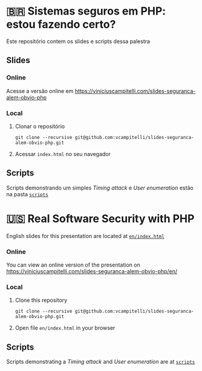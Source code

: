# :brazil: Sistemas seguros em PHP: estou fazendo certo?
Este repositório contem os slides e scripts dessa palestra

## Slides
### Online
Acesse a versão online em https://viniciuscampitelli.com/slides-seguranca-alem-obvio-php

### Local
1. Clonar o repositório
    ```
    git clone --recursive git@github.com:vcampitelli/slides-seguranca-alem-obvio-php.git
    ```
2. Acessar `index.html` no seu navegador


## Scripts
Scripts demonstrando um simples _Timing attack_ e _User enumeration_ estão na pasta [`scripts`](scripts/)

# :us: Real Software Security with PHP
English slides for this presentation are located at [`en/index.html`](en/index.html)

### Online
You can view an online version of the presentation on https://viniciuscampitelli.com/slides-seguranca-alem-obvio-php/en/

### Local
1. Clone this repository
    ```
    git clone --recursive git@github.com:vcampitelli/slides-seguranca-alem-obvio-php.git
    ```
2. Open file `en/index.html` in your browser

## Scripts
Scripts demonstrating a _Timing attack_ and _User enumeration_ are at [`scripts`](scripts/)
